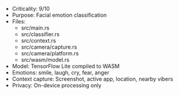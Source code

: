 - Criticality: 9/10
- Purpose: Facial emotion classification
- Files:
  - src/main.rs
  - src/classifier.rs
  - src/context.rs
  - src/camera/capture.rs
  - src/camera/platform.rs
  - src/wasm/model.rs
- Model: TensorFlow Lite compiled to WASM
- Emotions: smile, laugh, cry, fear, anger
- Context capture: Screenshot, active app, location, nearby vibers
- Privacy: On-device processing only
